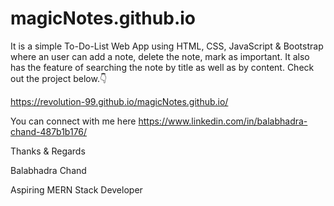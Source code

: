 # magicNotes.github.io
It is a simple To-Do-List Web App using HTML, CSS, JavaScript & Bootstrap where an user can add a note, delete the note, mark as important. It also has the feature of searching the note by title as well as by content.
Check out the project below.👇

https://revolution-99.github.io/magicNotes.github.io/

You can connect with me here
https://www.linkedin.com/in/balabhadra-chand-487b1b176/

Thanks & Regards

Balabhadra Chand

Aspiring MERN Stack Developer

